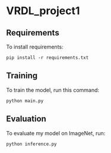# VRDL_project1

## Requirements

To install requirements:

```setup
pip install -r requirements.txt
```

## Training

To train the model, run this command:

```train
python main.py
```

## Evaluation

To evaluate my model on ImageNet, run:

```eval
python inference.py
```
